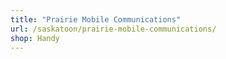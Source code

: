 ```yaml
---
title: "Prairie Mobile Communications"
url: /saskatoon/prairie-mobile-communications/
shop: Handy
---
```

